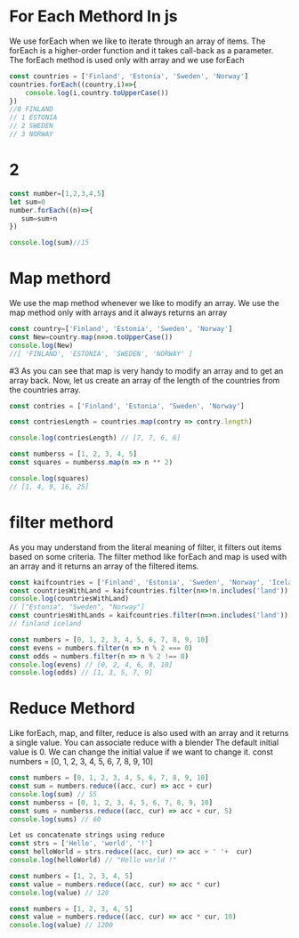  # For Each Methord In js 
We use forEach when we like to iterate through an array of items. The forEach is a higher-order function and it takes call-back as a parameter. The forEach method is used only with array and we use forEach

```jsx
const countries = ['Finland', 'Estonia', 'Sweden', 'Norway']
countries.forEach((country,i)=>{
    console.log(i,country.toUpperCase())
})
//0 FINLAND
// 1 ESTONIA
// 2 SWEDEN
// 3 NORWAY
```

# 2
 ```jsx
const number=[1,2,3,4,5]
let sum=0
number.forEach((n)=>{
    sum=sum+n
})

console.log(sum)//15
```

#  Map methord
We use the map method whenever we like to modify an array. We use the map method only with arrays and it always returns an array
```jsx
const country=['Finland', 'Estonia', 'Sweden', 'Norway']
const New=country.map(n=>n.toUpperCase())
console.log(New)
//[ 'FINLAND', 'ESTONIA', 'SWEDEN', 'NORWAY' ]
```


#3
As you can see that map is very handy to modify an array and to get an array back. Now, let us create an array of the length of the countries from the countries array.
```jsx
const contries = ['Finland', 'Estonia', 'Sweden', 'Norway']

const contriesLength = countries.map(contry => contry.length)

console.log(contriesLength) // [7, 7, 6, 6]

const numberss = [1, 2, 3, 4, 5]
const squares = numberss.map(n => n ** 2)

console.log(squares) 
// [1, 4, 9, 16, 25]
```
# filter methord 
As you may understand from the literal meaning of filter, it filters out items based on some criteria. The filter method like forEach and map is used with an array and it returns an array of the filtered items.
```jsx
const kaifcountries = ['Finland', 'Estonia', 'Sweden', 'Norway', 'Iceland']
const countriesWithLand = kaifcountries.filter(n=>!n.includes('land'))
console.log(countriesWithLand) 
// ["Estonia", "Sweden", "Norway"]
const countriesWithLands = kaifcountries.filter(n=>n.includes('land'))
// finland iceland 
```
```jsx
const numbers = [0, 1, 2, 3, 4, 5, 6, 7, 8, 9, 10]
const evens = numbers.filter(n => n % 2 === 0)
const odds = numbers.filter(n => n % 2 !== 0)
console.log(evens) // [0, 2, 4, 6, 8, 10]
console.log(odds) // [1, 3, 5, 7, 9]
```
# Reduce Methord
Like forEach, map, and filter, reduce is also used with an array and it returns a single value. You can associate reduce with a blender
The default initial value is 0. We can change the initial value if we want to change it.
const numbers = [0, 1, 2, 3, 4, 5, 6, 7, 8, 9, 10]
```jsx
const numbers = [0, 1, 2, 3, 4, 5, 6, 7, 8, 9, 10]
const sum = numbers.reduce((acc, cur) => acc + cur)
console.log(sum) // 55
const numberss = [0, 1, 2, 3, 4, 5, 6, 7, 8, 9, 10]
const sums = numberss.reduce((acc, cur) => acc + cur, 5)
console.log(sums) // 60
```
```jsx
Let us concatenate strings using reduce
const strs = ['Hello', 'world', '!']
const helloWorld = strs.reduce((acc, cur) => acc + ' '+  cur)
console.log(helloWorld) // "Hello world !"
```
```jsx
const numbers = [1, 2, 3, 4, 5]
const value = numbers.reduce((acc, cur) => acc * cur)
console.log(value) // 120

```
```jsx
const numbers = [1, 2, 3, 4, 5]
const value = numbers.reduce((acc, cur) => acc * cur, 10)
console.log(value) // 1200
```
